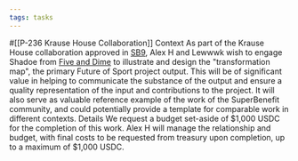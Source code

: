 ```yaml
---
tags: tasks
---
```

#[[P-236 Krause House Collaboration]]
Context
As part of the Krause House collaboration approved in [SB9](https://snapshot.org/#/superbenefit.eth/proposal/0x2301700340ba5308ae61346ce43ac4d22ab853b9f53603e7a3da050b3f11adbd), Alex H and Lewwwk wish to engage Shadoe from [Five and Dime](https://www.fiveanddime.co.nz) to illustrate and design the "transformation map", the primary Future of Sport project output.
This will be of significant value in helping to communicate the substance of the output and ensure a quality representation of the input and contributions to the project.  It will also serve as valuable reference example of the work of the SuperBenefit community, and could potentially provide a template for comparable work in different contexts.
Details
We request a budget set-aside of $1,000 USDC for the completion of this work. Alex H will manage the relationship and budget, with final costs to be requested from treasury upon completion, up to a maximum of $1,000 USDC.